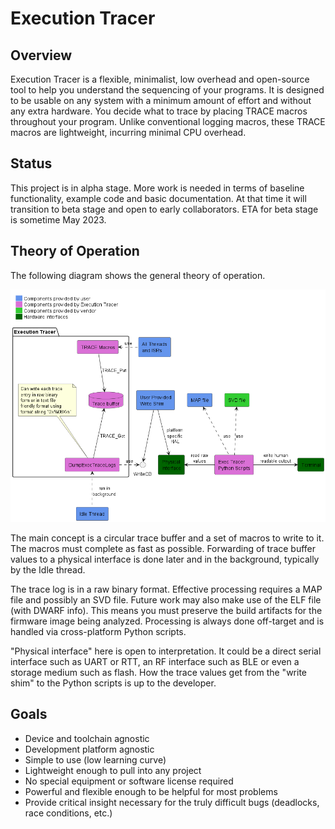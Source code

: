 # Execution Tracer

## Overview

Execution Tracer is a flexible, minimalist, low overhead and open-source tool to help you understand the sequencing of your programs.  It is designed to be usable on any system with a minimum amount of effort and without any extra hardware.  You decide what to trace by placing TRACE macros throughout your program.  Unlike conventional logging macros, these TRACE macros are lightweight, incurring minimal CPU overhead.

## Status

This project is in alpha stage.  More work is needed in terms of baseline functionality, example code and basic documentation.  At that time it will transition to beta stage and open to early collaborators.  ETA for beta stage is sometime May 2023.

## Theory of Operation

The following diagram shows the general theory of operation.

![Execution Tracer Component Diagram](doc/images/out/exec-tracer-components/exec-tracer-components.png)

The main concept is a circular trace buffer and a set of macros to write to it.  The macros must complete as fast as possible.  Forwarding of trace buffer values to a physical interface is done later and in the background, typically by the Idle thread.

The trace log is in a raw binary format.  Effective processing requires a MAP file and possibly an SVD file.  Future work may also make use of the ELF file (with DWARF info).  This means you must preserve the build artifacts for the firmware image being analyzed.  Processing is always done off-target and is handled via cross-platform Python scripts.

"Physical interface" here is open to interpretation.  It could be a direct serial interface such as UART or RTT, an RF interface such as BLE or even a storage medium such as flash.  How the trace values get from the "write shim" to the Python scripts is up to the developer.

## Goals

- Device and toolchain agnostic
- Development platform agnostic
- Simple to use (low learning curve)
- Lightweight enough to pull into any project
- No special equipment or software license required
- Powerful and flexible enough to be helpful for most problems
- Provide critical insight necessary for the truly difficult bugs (deadlocks, race conditions, etc.)
